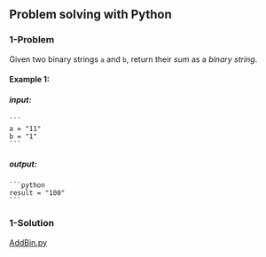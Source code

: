 ## Problem solving with Python
### 1-Problem
Given two binary strings ``a`` and ``b``, return their _sum_ as a _binary string_.
#### Example 1:
##### input:
    
    ```
    a = "11" 
    b = "1"
    ```
##### output:

    ```python
    result = "100" 
    ```


### 1-Solution
[AddBin.py](www.github.com/BACKEND_PY/blob/main/Problem_solving/AddBin.py)